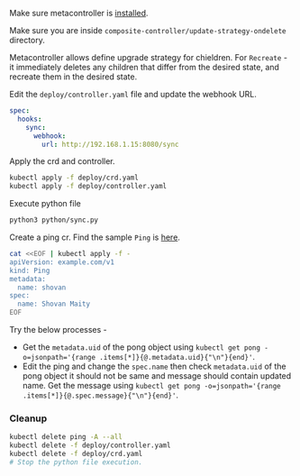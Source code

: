 Make sure metacontroller is [installed](https://github.com/shovanmaity/metacontroller-by-example/tree/master/metacontroller).

Make sure you are inside `composite-controller/update-strategy-ondelete` directory.

Metacontroller allows define upgrade strategy for chieldren. For `Recreate` - it immediately deletes any children that differ from the desired state, and recreate them in the desired state.

Edit the `deploy/controller.yaml` file and update the webhook URL.
```yaml
spec:
  hooks:
    sync:
      webhook:
        url: http://192.168.1.15:8080/sync
```
Apply the crd and controller.
```bash
kubectl apply -f deploy/crd.yaml
kubectl apply -f deploy/controller.yaml
```
Execute python file
```bash
python3 python/sync.py
```
Create a ping cr. Find the sample `Ping` is [here](https://github.com/shovanmaity/metacontroller-by-example/blob/master/composite-controller/update-strategy-recreate/deploy/ping.yaml).
```bash
cat <<EOF | kubectl apply -f -
apiVersion: example.com/v1
kind: Ping
metadata:
  name: shovan
spec:
  name: Shovan Maity
EOF
```

Try the below processes -

- Get the `metadata.uid` of the pong object using `kubectl get pong -o=jsonpath='{range .items[*]}{@.metadata.uid}{"\n"}{end}'`.
- Edit the ping and change the `spec.name` then check `metadata.uid` of the pong object it should not be same and message should contain updated name. Get the message using `kubectl get pong -o=jsonpath='{range .items[*]}{@.spec.message}{"\n"}{end}'`.

### Cleanup
```bash
kubectl delete ping -A --all
kubectl delete -f deploy/controller.yaml
kubectl delete -f deploy/crd.yaml
# Stop the python file execution.
```
